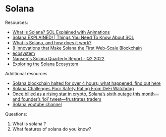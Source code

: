 # Solana

Resources:

* [What is Solana? SOL Explained with Animations](https://www.youtube.com/watch?v=1jzROE6EhxM)
* [Solana EXPLAINED! | Things You Need To Know About SOL](https://www.youtube.com/watch?v=K3BsEWkof_Y)
* [What is Solana, and how does it work?](https://cointelegraph.com/news/what-is-solana-and-how-does-it-work)
* [8 Innovations that Make Solana the First Web-Scale Blockchain](https://medium.com/solana-labs/7-innovations-that-make-solana-the-first-web-scale-blockchain-ddc50b1defda)
* [ecosystem](https://solana.com/ecosystem)
* [Nansen's Solana Quarterly Report - Q2 2022](https://www.nansen.ai/report/nansens-solana-quarterly-report-q2-2022)
* [Exploring the Solana Ecosystem](https://research.thetie.io/solana-ecosystem/)

Additional resources
* [Solana blockchain halted for over 4 hours; what happened, find out here](https://www.businesstoday.in/crypto/story/solana-blockchain-halted-for-over-4-hours-what-happened-find-out-here-336079-2022-06-02)
* [Solana Challenges Poor Safety Rating From DeFi Watchdog](https://decrypt.co/102416/crypto-ratings-project-defi-safety-downgrades-solana-infrastructure-concerns)
* [Once billed as a rising star in crypto, Solana’s sixth outage this month—and founder’s ‘lol’ tweet—frustrates traders](https://fortune.com/2022/01/25/solana-founder-anatoly-yakovenko-crypto-crash-blockchain-instability/)
* [Solana youtube channel](https://www.youtube.com/c/SolanaFndn/videos)

Questions:
1. What is solana ?
2. What features of solana do you know? 
